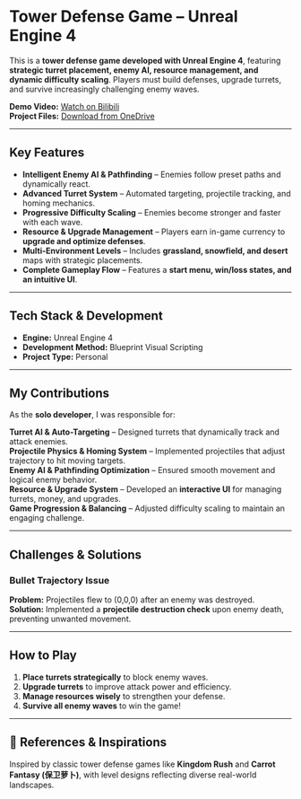 # Tower Defense Game – Unreal Engine 4  

This is a **tower defense game developed with Unreal Engine 4**, featuring **strategic turret placement, enemy AI, resource management, and dynamic difficulty scaling**. Players must build defenses, upgrade turrets, and survive increasingly challenging enemy waves.  

**Demo Video:** [Watch on Bilibili](https://www.bilibili.com/video/BV1rA411f79x/?spm_id_from=333.1387.homepage.video_card.click&vd_source=0ac945c0931cbfefb8021e7fa551bd82)  
**Project Files:** [Download from OneDrive](https://1drv.ms/f/c/2cad8aad5baf1afa/ErJFCJADRzFEhPcZ9GLchrkBV71jMGPt_7F-Dm_MkTUJ_Q?e=yeNDrV)  

---

## Key Features
- **Intelligent Enemy AI & Pathfinding** – Enemies follow preset paths and dynamically react.  
- **Advanced Turret System** – Automated targeting, projectile tracking, and homing mechanics.  
- **Progressive Difficulty Scaling** – Enemies become stronger and faster with each wave.  
- **Resource & Upgrade Management** – Players earn in-game currency to **upgrade and optimize defenses**.  
- **Multi-Environment Levels** – Includes **grassland, snowfield, and desert** maps with strategic placements.  
- **Complete Gameplay Flow** – Features a **start menu, win/loss states, and an intuitive UI**.  

---

## Tech Stack & Development
- **Engine:** Unreal Engine 4  
- **Development Method:** Blueprint Visual Scripting  
- **Project Type:** Personal  

---

## My Contributions
As the **solo developer**, I was responsible for:  

 **Turret AI & Auto-Targeting** – Designed turrets that dynamically track and attack enemies.  
 **Projectile Physics & Homing System** – Implemented projectiles that adjust trajectory to hit moving targets.  
 **Enemy AI & Pathfinding Optimization** – Ensured smooth movement and logical enemy behavior.  
 **Resource & Upgrade System** – Developed an **interactive UI** for managing turrets, money, and upgrades.  
 **Game Progression & Balancing** – Adjusted difficulty scaling to maintain an engaging challenge.  

---

## Challenges & Solutions
### Bullet Trajectory Issue
**Problem:** Projectiles flew to (0,0,0) after an enemy was destroyed.  
**Solution:** Implemented a **projectile destruction check** upon enemy death, preventing unwanted movement.  

---

## How to Play
1. **Place turrets strategically** to block enemy waves.  
2. **Upgrade turrets** to improve attack power and efficiency.  
3. **Manage resources wisely** to strengthen your defense.  
4. **Survive all enemy waves** to win the game!  

---

## 📜 References & Inspirations
Inspired by classic tower defense games like **Kingdom Rush** and **Carrot Fantasy (保卫萝卜)**, with level designs reflecting diverse real-world landscapes.  
